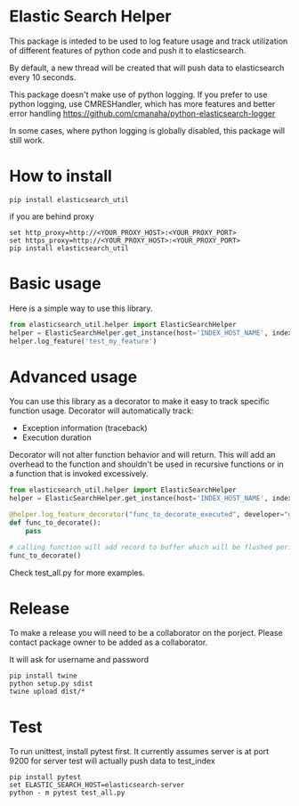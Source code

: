 # Elastic Search Helper
This package is inteded to be used to log feature usage and track utilization of different features of python code and push it to elasticsearch.

By default, a new thread will be created that will push data to elasticsearch every 10 seconds.

This package doesn't make use of python logging. If you prefer to use python logging, use CMRESHandler, which has more features and better error handling
https://github.com/cmanaha/python-elasticsearch-logger

In some cases, where python logging is globally disabled, this package will still work.

# How to install
```
pip install elasticsearch_util
```
if you are behind proxy

```
set http_proxy=http://<YOUR_PROXY_HOST>:<YOUR_PROXY_PORT>
set https_proxy=http://<YOUR_PROXY_HOST>:<YOUR_PROXY_PORT>
pip install elasticsearch_util
```

# Basic usage
Here is a simple way to use this library.

```python
from elasticsearch_util.helper import ElasticSearchHelper
helper = ElasticSearchHelper.get_instance(host='INDEX_HOST_NAME', index='test_index')
helper.log_feature('test_my_feature')
```

# Advanced usage
You can use this library as a decorator to make it easy to track specific function usage. Decorator will automatically track:
- Exception information (traceback)
- Execution duration

Decorator will not alter function behavior and will return. This will add an overhead to the function and shouldn't be used in recursive functions or in a function that is invoked excessively.

```python
from elasticsearch_util.helper import ElasticSearchHelper
helper = ElasticSearchHelper.get_instance(host='INDEX_HOST_NAME', index='test_index')

@helper.log_feature_decorator("func_to_decorate_executed", developer="gehad")
def func_to_decorate():
    pass

# calling function will add record to buffer which will be flushed periodically if auto_flush is enabled
func_to_decorate()
```
Check test_all.py for more examples.

# Release
To make a release you will need to be a collaborator on the porject. Please contact package owner to be added as a collaborator.

It will ask for username and password
```
pip install twine
python setup.py sdist
twine upload dist/*
```

# Test
To run unittest, install pytest first. It currently assumes server is at port 9200 for server
test will actually push data to test_index
```
pip install pytest
set ELASTIC_SEARCH_HOST=elasticsearch-server
python - m pytest test_all.py

```
